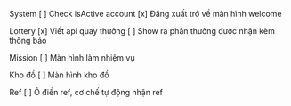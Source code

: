 System
[ ] Check isActive account
[x] Đăng xuất trở về màn hình welcome

Lottery
[x] Viết api quay thưởng
[ ] Show ra phần thưởng được nhận kèm thông báo

Mission
[ ] Màn hình làm nhiệm vụ

Kho đồ
[ ] Màn hình kho đồ

Ref
[ ] Ô điền ref, cơ chế tự động nhận ref